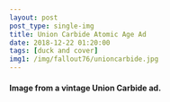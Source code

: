 ```yaml
---
layout: post
post_type: single-img
title: Union Carbide Atomic Age Ad
date: 2018-12-22 01:20:00
tags: [duck and cover]
img1: /img/fallout76/unioncarbide.jpg
---
```

#### Image from a vintage Union Carbide ad.
